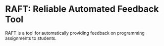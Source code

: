 # RAFT: Reliable Automated Feedback Tool

RAFT is a tool for automatically providing feedback on programming assignments to students.
